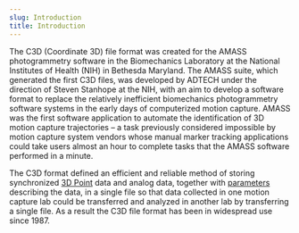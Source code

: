 ```yaml
---
slug: Introduction
title: Introduction
---
```


The C3D (Coordinate 3D) file format was created for the AMASS photogrammetry software in the Biomechanics Laboratory at the National Institutes of Health (NIH) in Bethesda Maryland.  The AMASS suite, which generated the first C3D files, was developed by ADTECH under the direction of Steven Stanhope at the NIH, with an aim to develop a software format to replace the relatively inefficient biomechanics photogrammetry software systems in the early days of computerized motion capture.  AMASS was the first software application to automate the identification of 3D motion capture trajectories – a task previously considered impossible by motion capture system vendors whose manual marker tracking applications could take users almost an hour to complete tasks that the AMASS software performed in a minute.

The C3D format defined an efficient and reliable method of storing synchronized [3D Point](/glossary-of-terms#3d-point) data and analog data, together with [parameters](/glossary-of-terms#parameters) describing the data, in a single file so that data collected in one motion capture lab could be transferred and analyzed in another lab by transferring a single file.  As a result the C3D file format has been in widespread use since 1987.
